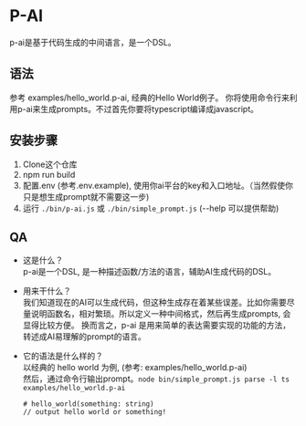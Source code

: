 # P-AI

p-ai是基于代码生成的中间语言，是一个DSL。

## 语法
参考 examples/hello_world.p-ai, 经典的Hello World例子。
你将使用命令行来利用p-ai来生成prompts。不过首先你要将typescript编译成javascript。

## 安装步骤
1. Clone这个仓库
2. npm run build
3. 配置.env (参考.env.example), 使用你ai平台的key和入口地址。（当然假使你只是想生成prompt就不需要这一步)
4. 运行 `./bin/p-ai.js` 或 `./bin/simple_prompt.js` (--help 可以提供帮助)

## QA
* 这是什么？  
p-ai是一个DSL, 是一种描述函数/方法的语言，辅助AI生成代码的DSL。

* 用来干什么？  
我们知道现在的AI可以生成代码，但这种生成存在着某些误差。比如你需要尽量说明函数名，相对繁琐。所以定义一种中间格式，然后再生成prompts, 会显得比较方便。
换而言之，p-ai 是用来简单的表达需要实现的功能的方法，转述成AI易理解的prompt的语言。

* 它的语法是什么样的？  
以经典的 hello world 为例, (参考: examples/hello_world.p-ai)  
然后，通过命令行输出prompt。`node bin/simple_prompt.js parse -l ts examples/hello_world.p-ai`

    ```
    # hello_world(something: string)
    // output hello world or something!
    ```


